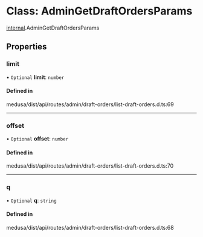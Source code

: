 # Class: AdminGetDraftOrdersParams

[internal](../modules/internal-8.md).AdminGetDraftOrdersParams

## Properties

### limit

• `Optional` **limit**: `number`

#### Defined in

medusa/dist/api/routes/admin/draft-orders/list-draft-orders.d.ts:69

___

### offset

• `Optional` **offset**: `number`

#### Defined in

medusa/dist/api/routes/admin/draft-orders/list-draft-orders.d.ts:70

___

### q

• `Optional` **q**: `string`

#### Defined in

medusa/dist/api/routes/admin/draft-orders/list-draft-orders.d.ts:68
